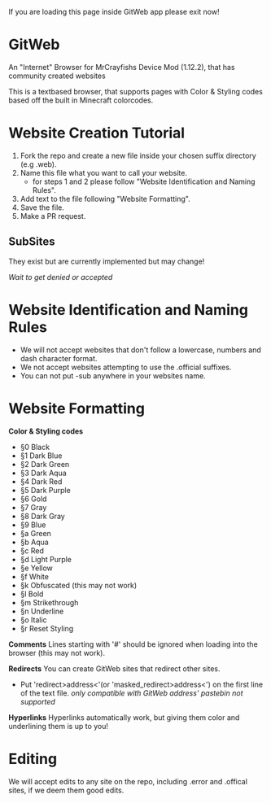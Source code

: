 If you are loading this page inside GitWeb app please exit now!

# GitWeb
An "Internet" Browser for MrCrayfishs Device Mod (1.12.2), that has community created websites

This is a textbased browser, that supports pages with Color & Styling codes based off the built in Minecraft colorcodes.


# Website Creation Tutorial
1.  Fork the repo and create a new file inside your chosen suffix directory (e.g .web).
2.  Name this file what you want to call your website.
    - for steps 1 and 2 please follow "Website Identification and Naming Rules".
3.  Add text to the file following "Website Formatting".
4.  Save the file.
5.  Make a PR request.

## SubSites 
They exist but are currently implemented but may change!

*Wait to get denied or accepted*



# Website Identification and Naming Rules
- We will not accept websites that don't follow a lowercase, numbers and dash character format.
- We not accept websites attempting to use the .official suffixes.
- You can not put -sub anywhere in your websites name.



# Website Formatting
**Color & Styling codes**
 - §0	Black
 - §1	Dark Blue
 - §2	Dark Green	
 - §3	Dark Aqua	
 - §4	Dark Red	
 - §5	Dark Purple	
 - §6	Gold
 - §7	Gray
 - §8	Dark Gray
 - §9	Blue
 - §a	Green
 - §b	Aqua
 - §c	Red
 - §d	Light Purple
 - §e	Yellow
 - §f	White
 - §k	Obfuscated (this may not work)
 - §l	Bold
 - §m	Strikethrough
 - §n	Underline
 - §o	Italic
 - §r	Reset Styling


**Comments**
Lines starting with '#' should be ignored when loading into the browser (this may not work).

**Redirects**
You can create GitWeb sites that redirect other sites.

  - Put 'redirect>address<'(or 'masked_redirect>address<') on the first line of the text file.
  *only compatible with GitWeb address' pastebin not supported*

**Hyperlinks**
Hyperlinks automatically work, but giving them color and underlining them is up to you!

# Editing
We will accept edits to any site on the repo, including .error and .offical sites, if we deem them good edits.
